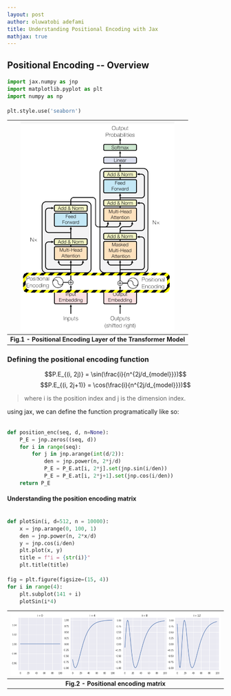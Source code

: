 ```yaml
---
layout: post
author: oluwatobi adefami
title: Understanding Positional Encoding with Jax
mathjax: true
---
```


## Positional Encoding -- Overview

```python
import jax.numpy as jnp
import matplotlib.pyplot as plt
import numpy as np

plt.style.use('seaborn')
```

|![positional encoding](./p_e.png)|
|:--:|
| <b>Fig.1 - Positional Encoding Layer of the Transformer Model</b>|

### Defining the positional encoding function

$$P.E_{(i, 2j)} = \sin(\frac{i}{n^{2j/d_{model}}})$$ 
$$P.E_{(i, 2j+1)} = \cos(\frac{i}{n^{2j/d_{model}}})$$
> where i is the position index and j is the dimension index.

using jax, we can define the function programatically like so:

```python 

def position_enc(seq, d, n=None):
    P_E = jnp.zeros((seq, d)) 
    for i in range(seq):
        for j in jnp.arange(int(d/2)):
            den = jnp.power(n, 2*j/d)
            P_E = P_E.at[i, 2*j].set(jnp.sin(i/den))
            P_E = P_E.at[i, 2*j+1].set(jnp.cos(i/den))
    return P_E

```

#### Understanding the position encoding matrix

```python

def plotSin(i, d=512, n = 10000):
    x = jnp.arange(0, 100, 1)
    den = jnp.power(n, 2*x/d)
    y = jnp.cos(i/den)
    plt.plot(x, y)
    title = f"i = {str(i)}"
    plt.title(title)
    
fig = plt.figure(figsize=(15, 4))
for i in range(4):
    plt.subplot(141 + i)
    plotSin(i*4)
```


|![positional encoding matrix](./p_e_matrix.png)|
|:--:|
| <b>Fig.2 - Positional encoding matrix</b>|

